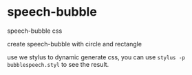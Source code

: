 # speech-bubble
speech-bubble css

create speech-bubble with circle and rectangle

use we stylus to dynamic generate css,
    you can use `stylus -p bubblespeech.styl` to see the result.
